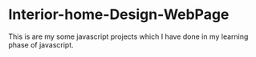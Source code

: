 # Interior-home-Design-WebPage
This is are my some javascript projects which I have done in my learning phase of javascript. 
